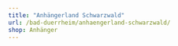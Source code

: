 ```yaml
---
title: "Anhängerland Schwarzwald"
url: /bad-duerrheim/anhaengerland-schwarzwald/
shop: Anhänger
---
```

